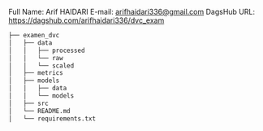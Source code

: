 Full Name: Arif HAIDARI
E-mail: arifhaidari336@gmail.com
DagsHub URL: https://dagshub.com/arifhaidari336/dvc_exam

```bash
├── examen_dvc
│   ├── data
│   │   ├── processed
│   │   └── raw
│   │   └── scaled
│   ├── metrics
│   ├── models
│   │   ├── data
│   │   └── models
│   ├── src
│   └── README.md
│   └── requirements.txt
```

